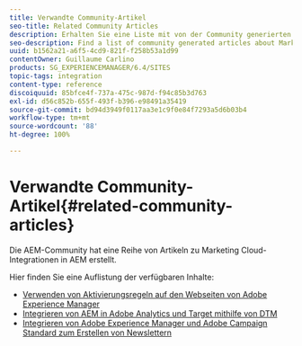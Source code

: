 ```yaml
---
title: Verwandte Community-Artikel
seo-title: Related Community Articles
description: Erhalten Sie eine Liste mit von der Community generierten Artikeln zu Marketing Cloud-Integrationen in AEM.
seo-description: Find a list of community generated articles about Marketing Cloud integrations with AEM.
uuid: b1562a21-a6f5-4cd9-821f-f258b53a1d99
contentOwner: Guillaume Carlino
products: SG_EXPERIENCEMANAGER/6.4/SITES
topic-tags: integration
content-type: reference
discoiquuid: 85bfce4f-737a-475c-987d-f94c85b3d763
exl-id: d56c852b-655f-493f-b396-e98491a35419
source-git-commit: bd94d3949f0117aa3e1c9f0e84f7293a5d6b03b4
workflow-type: tm+mt
source-wordcount: '88'
ht-degree: 100%

---
```


# Verwandte Community-Artikel{#related-community-articles}

Die AEM-Community hat eine Reihe von Artikeln zu Marketing Cloud-Integrationen in AEM erstellt.

Hier finden Sie eine Auflistung der verfügbaren Inhalte:

* [Verwenden von Aktivierungsregeln auf den Webseiten von Adobe Experience Manager](https://helpx.adobe.com/de/experience-manager/using/dtm.html)
* [Integrieren von AEM in Adobe Analytics und Target mithilfe von DTM](https://helpx.adobe.com/de/experience-manager/using/integrate-digital-marketing-solutions.html)
* [Integrieren von Adobe Experience Manager und Adobe Campaign Standard zum Erstellen von Newslettern](https://helpx.adobe.com/de/experience-manager/using/aem_campaign.html)
